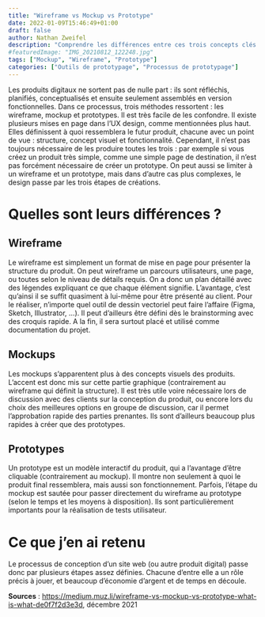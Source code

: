 ```yaml
---
title: "Wireframe vs Mockup vs Prototype"
date: 2022-01-09T15:46:49+01:00
draft: false
author: Nathan Zweifel
description: "Comprendre les différences entre ces trois concepts clés."
#featuredImage: "IMG_20210812_122248.jpg"
tags: ["Mockup", "Wireframe", "Prototype"]
categories: ["Outils de prototypage", "Processus de prototypage"]
---
```


Les produits digitaux ne sortent pas de nulle part : ils sont réfléchis, planifiés, conceptualisés et ensuite seulement assemblés en version fonctionnelles. Dans ce processus, trois méthodes ressortent : les wireframe, mockup et prototypes. Il est très facile de les confondre.
Il existe plusieurs mises en page dans l’UX design, comme mentionnées plus haut. Elles définissent à quoi ressemblera le futur produit, chacune avec un point de vue : structure, concept visuel et fonctionnalité. Cependant, il n’est pas toujours nécessaire de les produire toutes les trois : par exemple si vous créez un produit très simple, comme une simple page de destination, il n’est pas forcément nécessaire de créer un prototype. On peut aussi se limiter à un wireframe et un prototype, mais dans d’autre cas plus complexes, le design passe par les trois étapes de créations.
# Quelles sont leurs différences ?
## Wireframe
Le wireframe est simplement un format de mise en page pour présenter la structure du produit. On peut wireframe un parcours utilisateurs, une page, ou toutes selon le niveau de détails requis. On a donc un plan détaillé avec des légendes expliquant ce que chaque élément signifie. L’avantage, c’est qu’ainsi il se suffit quasiment à lui-même pour être présenté au client.
Pour le réaliser, n’importe quel outil de dessin vectoriel peut faire l’affaire (Figma, Sketch, Illustrator, …). Il peut d’ailleurs être défini dès le brainstorming avec des croquis rapide. A la fin, il sera surtout placé et utilisé comme documentation du projet.
## Mockups
Les mockups s’apparentent plus à des concepts visuels des produits. L’accent est donc mis sur cette partie graphique (contrairement au wireframe qui définit la structure). Il est très utile voire nécessaire lors de discussion avec des clients sur la conception du produit, ou encore lors du choix des meilleures options en groupe de discussion, car il permet l’approbation rapide des parties prenantes. Ils sont d’ailleurs beaucoup plus rapides à créer que des prototypes.
## Prototypes
Un prototype est un modèle interactif du produit, qui a l’avantage d’être cliquable (contrairement au mockup). Il montre non seulement à quoi le produit final ressemblera, mais aussi son fonctionnement. Parfois, l’étape du mockup est sautée pour passer directement du wireframe au prototype (selon le temps et les moyens à disposition). Ils sont particulièrement importants pour la réalisation de tests utilisateur.
# Ce que j’en ai retenu
Le processus de conception d’un site web (ou autre produit digital) passe donc par plusieurs étapes assez définies. Chacune d’entre elle a un rôle précis à jouer, et beaucoup d’économie d’argent et de temps en découle.

**Sources** : https://medium.muz.li/wireframe-vs-mockup-vs-prototype-what-is-what-de0f7f2d3e3d, décembre 2021